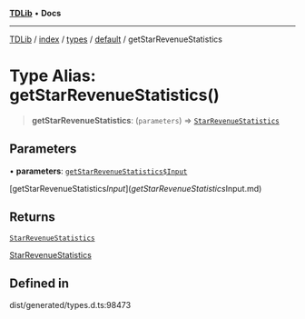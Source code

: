 [**TDLib**](../../../../../../README.md) • **Docs**

***

[TDLib](../../../../../../modules.md) / [index](../../../../../README.md) / [types](../../../README.md) / [default](../README.md) / getStarRevenueStatistics

# Type Alias: getStarRevenueStatistics()

> **getStarRevenueStatistics**: (`parameters`) => [`StarRevenueStatistics`](StarRevenueStatistics.md)

## Parameters

• **parameters**: [`getStarRevenueStatistics$Input`](getStarRevenueStatistics$Input.md)

[getStarRevenueStatistics$Input](getStarRevenueStatistics$Input.md)

## Returns

[`StarRevenueStatistics`](StarRevenueStatistics.md)

[StarRevenueStatistics](StarRevenueStatistics.md)

## Defined in

dist/generated/types.d.ts:98473
